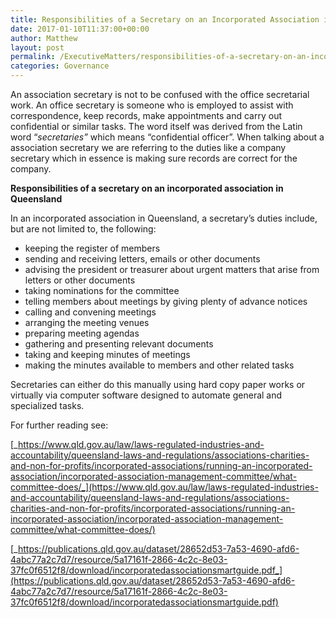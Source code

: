 ```yaml
---
title: Responsibilities of a Secretary on an Incorporated Association in Queensland
date: 2017-01-10T11:37:00+00:00
author: Matthew
layout: post
permalink: /ExecutiveMatters/responsibilities-of-a-secretary-on-an-incorporated-association-in-queensland/
categories: Governance
---
```

An association secretary is not to be confused with the office secretarial work. An office secretary is someone who is employed to assist with correspondence, keep records, make appointments and carry out confidential or similar tasks. The word itself was derived from the Latin word “_secretaries”_ which means “confidential officer”. When talking about a association secretary we are referring to the duties like a company secretary which in essence is making sure records are correct for the company.

**Responsibilities of a secretary on an incorporated association in Queensland** 

In an incorporated association in Queensland, a secretary’s duties include, but are not limited to, the following: 

  * keeping the register of members
  * sending and receiving letters, emails or other documents
  * advising the president or treasurer about urgent matters that arise from letters or other documents
  * taking nominations for the committee
  * telling members about meetings by giving plenty of advance notices
  * calling and convening meetings
  * arranging the meeting venues
  * preparing meeting agendas
  * gathering and presenting relevant documents
  * taking and keeping minutes of meetings
  * making the minutes available to members and other related tasks

Secretaries can either do this manually using hard copy paper works or virtually via computer software designed to automate general and specialized tasks.

For further reading see:

[_https://www.qld.gov.au/law/laws-regulated-industries-and-accountability/queensland-laws-and-regulations/associations-charities-and-non-for-profits/incorporated-associations/running-an-incorporated-association/incorporated-association-management-committee/what-committee-does/_](https://www.qld.gov.au/law/laws-regulated-industries-and-accountability/queensland-laws-and-regulations/associations-charities-and-non-for-profits/incorporated-associations/running-an-incorporated-association/incorporated-association-management-committee/what-committee-does/) 

[_https://publications.qld.gov.au/dataset/28652d53-7a53-4690-afd6-4abc77a2c7d7/resource/5a17161f-2866-4c2c-8e03-37fc0f6512f8/download/incorporatedassociationsmartguide.pdf_](https://publications.qld.gov.au/dataset/28652d53-7a53-4690-afd6-4abc77a2c7d7/resource/5a17161f-2866-4c2c-8e03-37fc0f6512f8/download/incorporatedassociationsmartguide.pdf)
